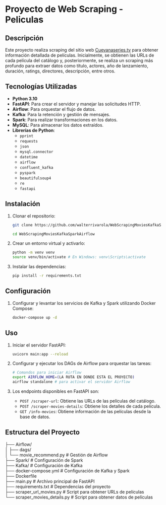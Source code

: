 # Proyecto de Web Scraping - Peliculas

## Descripción

Este proyecto realiza scraping del sitio web [Cuevanaseries.tv](https://cuevanaseries.tv) para obtener información detallada de películas. Inicialmente, se obtienen las URLs de cada película del catálogo y, posteriormente, se realiza un scraping más profundo para extraer datos como título, actores, año de lanzamiento, duración, ratings, directores, descripción, entre otros.

## Tecnologías Utilizadas

- **Python 3.10**
- **FastAPI**: Para crear el servidor y manejar las solicitudes HTTP.
- **Airflow**: Para orquestar el flujo de datos.
- **Kafka**: Para la retención y gestión de mensajes.
- **Spark**: Para realizar transformaciones en los datos.
- **MySQL**: Para almacenar los datos extraídos.
- **Librerías de Python**:
  - `pprint`
  - `requests`
  - `json`
  - `mysql.connector`
  - `datetime`
  - `airflow`
  - `confluent_kafka`
  - `pyspark`
  - `beautifulsoup4`
  - `re`
  - `fastapi`

## Instalación

1. Clonar el repositorio:
    ```bash
    git clone https://github.com/walterrivarola/WebScrapingMoviesKafkaSparkAirflow.git
    
    cd WebScrapingMoviesKafkaSparkAirflow
    ```

2. Crear un entorno virtual y activarlo:
    ```bash
    python -m venv venv
    source venv/bin/activate # En Windows: venv\Scripts\activate
    ```

3. Instalar las dependencias:
    ```bash
    pip install -r requirements.txt
    ```

## Configuración

1. Configurar y levantar los servicios de Kafka y Spark utilizando Docker Compose:
    ```bash
    docker-compose up -d
    ```

## Uso

1. Iniciar el servidor FastAPI:
    ```bash
    uvicorn main:app --reload
    ```

2. Configurar y ejecutar los DAGs de Airflow para orquestar las tareas:
    ```bash
    # Comandos para iniciar Airflow
    export AIRFLOW_HOME=(LA RUTA EN DONDE ESTA EL PROYECTO)
    airflow standalone # para activar el servidor Airflow
    ```

3. Los endpoints disponibles en FastAPI son:
    - `POST /scraper-url`: Obtiene las URLs de las películas del catálogo.
    - `POST /scraper-movies-details`: Obtiene los detalles de cada película.
    - `GET /info-movies`: Obtiene información de las películas desde la base de datos.

## Estructura del Proyecto
├── Airflow/<br>
│ ├── dags/<br>
│ └── movie_recommend.py # Gestión de Airflow<br>
├── Spark/ # Configuración de Spark<br>
├── Kafka/ # Configuración de Kafka<br>
├── docker-compose.yml # Configuración de Kafka y Spark<br>
├── Dockerfile<br>
├── main.py # Archivo principal de FastAPI<br>
├── requirements.txt # Dependencias del proyecto<br>
├── scraper_url_movies.py # Script para obtener URLs de películas<br>
└── scraper_movies_details.py # Script para obtener datos de películas
